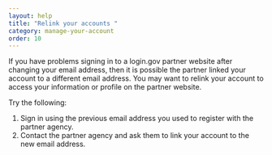 ```yaml
---
layout: help
title: "Relink your accounts "
category: manage-your-account
order: 10
---
```

If you have problems signing in to a login.gov partner website after changing your email address, then it is possible the partner linked your account to a different email address. You may want to relink your account to access your information or profile on the partner website. 

Try the following:

1. Sign in using the previous email address you used to register with the partner agency. 
2. Contact the partner agency and ask them to link your account to the new email address.